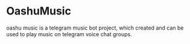 # OashuMusic
oashu music is a telegram music bot project, which created and can be used to play music on telegram voice chat groups.
